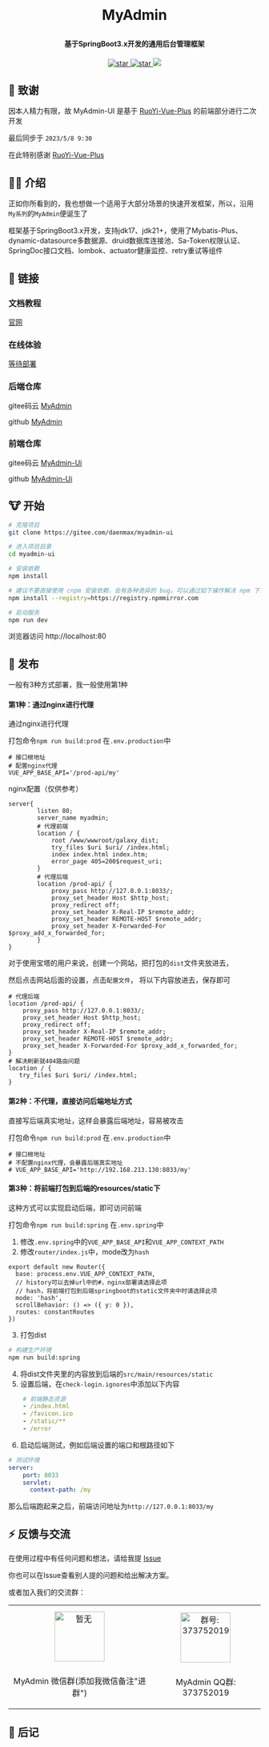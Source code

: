 <h1 align="center" style="margin: 30px 0 30px; font-weight: bold;">MyAdmin</h1>
<h4 align="center">基于SpringBoot3.x开发的通用后台管理框架</h4>
<p align="center">
<a href='https://gitee.com/daenmax/myadmin/stargazers'>
<img src='https://gitee.com/daenmax/myadmin/badge/star.svg?theme=dark' alt='star'>
</a>
<a href='https://github.com/daenmax/myadmin'>
<img src='https://img.shields.io/github/stars/daenmax/myadmin.svg?style=social&label=Stars' alt='star'>
</a>
<a href="#">
<img src="https://img.shields.io/badge/version-v1.2.0-brightgreen.svg">
</a>
</p>

## 👻 致谢

因本人精力有限，故 MyAdmin-UI 是基于 [RuoYi-Vue-Plus](https://gitee.com/dromara/RuoYi-Vue-Plus/) 的前端部分进行二次开发

最后同步于 `2023/5/8 9:30`

在此特别感谢 [RuoYi-Vue-Plus](https://gitee.com/dromara/RuoYi-Vue-Plus/)

## 🐻‍❄️ 介绍

正如你所看到的，我也想做一个适用于大部分场景的快速开发框架，所以，沿用`My系列`的`MyAdmin`便诞生了

框架基于SpringBoot3.x开发，支持jdk17、jdk21+，使用了Mybatis-Plus、dynamic-datasource多数据源、druid数据库连接池、Sa-Token权限认证、SpringDoc接口文档、lombok、actuator健康监控、retry重试等组件

## 🦊 链接

### 文档教程

[官网](https://daenmax.github.io/MyAdmin/)

### 在线体验

[等待部署](#)

### 后端仓库

gitee码云
[MyAdmin](https://gitee.com/daenmax/myadmin)

github
[MyAdmin](https://github.com/daenmax/myadmin)

### 前端仓库

gitee码云
[MyAdmin-Ui](https://gitee.com/daenmax/myadmin-ui)

github
[MyAdmin-Ui](https://github.com/daenmax/myadmin-ui)

## 🐮 开始

```bash
# 克隆项目
git clone https://gitee.com/daenmax/myadmin-ui

# 进入项目目录
cd myadmin-ui

# 安装依赖
npm install

# 建议不要直接使用 cnpm 安装依赖，会有各种诡异的 bug。可以通过如下操作解决 npm 下载速度慢的问题
npm install --registry=https://registry.npmmirror.com

# 启动服务
npm run dev
```

浏览器访问 http://localhost:80

## 🤖 发布


一般有3种方式部署，我一般使用第1种

#### 第1种：通过nginx进行代理

通过nginx进行代理

打包命令`npm run build:prod`
在`.env.production`中

```
# 接口根地址
# 配置nginx代理
VUE_APP_BASE_API='/prod-api/my'
```

nginx配置（仅供参考）

```nginx
server{
        listen 80;
        server_name myadmin;
        # 代理前端
        location / {
            root /www/wwwroot/galaxy_dist;
            try_files $uri $uri/ /index.html;
            index index.html index.htm;
            error_page 405=200$request_uri;
        }
        # 代理后端
        location /prod-api/ {
            proxy_pass http://127.0.0.1:8033/;
            proxy_set_header Host $http_host;
            proxy_redirect off;
            proxy_set_header X-Real-IP $remote_addr;
            proxy_set_header REMOTE-HOST $remote_addr;
            proxy_set_header X-Forwarded-For $proxy_add_x_forwarded_for;
        }
}
```

对于使用宝塔的用户来说，创建一个网站，把打包的`dist`文件夹放进去，

然后点击网站后面的设置，点击`配置文件`，
将以下内容放进去，保存即可

```nginx
# 代理后端
location /prod-api/ {
    proxy_pass http://127.0.0.1:8033/;
    proxy_set_header Host $http_host;
    proxy_redirect off;
    proxy_set_header X-Real-IP $remote_addr;
    proxy_set_header REMOTE-HOST $remote_addr;
    proxy_set_header X-Forwarded-For $proxy_add_x_forwarded_for;
}
# 解决刷新就404路由问题
location / {
   try_files $uri $uri/ /index.html;
}
```

#### 第2种：不代理，直接访问后端地址方式

直接写后端真实地址，这样会暴露后端地址，容易被攻击

打包命令`npm run build:prod`
在`.env.production`中

```
# 接口根地址
# 不配置nginx代理，会暴露后端真实地址
# VUE_APP_BASE_API='http://192.168.213.130:8033/my'
```
#### 第3种：将前端打包到后端的resources/static下

这种方式可以实现启动后端，即可访问前端

打包命令`npm run build:spring`
在`.env.spring`中

1. 修改`.env.spring`中的`VUE_APP_BASE_API`和`VUE_APP_CONTEXT_PATH`
2. 修改`router/index.js`中，mode改为`hash`
```
export default new Router({
  base: process.env.VUE_APP_CONTEXT_PATH,
  // history可以去掉url中的#，nginx部署请选择此项
  // hash，将前端打包到后端springboot的static文件夹中时请选择此项
  mode: 'hash',
  scrollBehavior: () => ({ y: 0 }),
  routes: constantRoutes
})
```
3. 打包dist
```bash
# 构建生产环境
npm run build:spring
```
4. 将dist文件夹里的内容放到后端的`src/main/resources/static`
5. 设置后端，在`check-login.ignores`中添加以下内容
```yml
    # 前端静态资源
    - /index.html
    - /favicon.ico
    - /static/**
    - /error
```
6. 启动后端测试，例如后端设置的端口和根路径如下
```yml
# 测试环境
server:
    port: 8033
    servlet:
      context-path: /my
```
那么后端跑起来之后，前端访问地址为`http://127.0.0.1:8033/my`


## ⚡ 反馈与交流

在使用过程中有任何问题和想法，请给我提 [Issue](https://gitee.com/daenmax/myadmin-ui/issues)

你也可以在Issue查看别人提的问题和给出解决方案。

或者加入我们的交流群：

<table>
  <tbody>
    <tr>
      <td align="center" valign="middle">
        <img src="#" alt="暂无" class="no-zoom" style="width:100px;margin: 10px;">
        <p>MyAdmin 微信群(添加我微信备注"进群")</p>
      </td>
      <td align="center" valign="middle">
        <img src="https://daenmax.github.io/MyAdmin/img/%E9%A6%96%E9%A1%B5%E5%9B%BE%E7%89%87/qqGroup.png" alt="群号: 373752019" style="width:100px;margin: 10px;">
        <p>MyAdmin QQ群: 373752019</p>
      </td>
    </tr>
  </tbody>
</table>

## 🐽 后记
